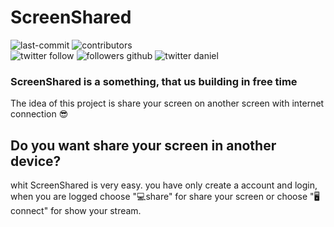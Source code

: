 # ScreenShared

![last-commit](https://img.shields.io/github/last-commit/dylanbatar/ScreenShared)
![contributors](https://img.shields.io/github/contributors/dylanbatar/ten-project-backend-and-frontend)  
![twitter follow](https://img.shields.io/twitter/follow/dylanbatar?style=social)
![followers github](https://img.shields.io/github/followers/dylanbatar?style=social)
![twitter daniel](https://img.shields.io/twitter/follow/daniel_aranza?style=social)

### ScreenShared is a something, that us building in free time

The idea of this project is share your screen on another screen with internet connection 😎


## Do you want share your screen in another device? 
whit ScreenShared is very easy. you have only create a account and login, when you are logged choose "💻share" for share your screen or choose "🖥connect" for show your stream.